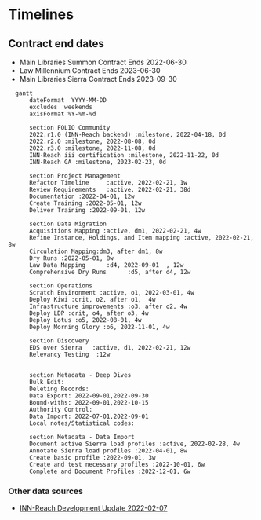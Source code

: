 # Timelines

## Contract end dates

- Main Libraries Summon Contract Ends 2022-06-30
- Law Millennium Contract Ends 2023-06-30
- Main Libraries Sierra Contract Ends 2023-09-30

```{mermaid}
  gantt
      dateFormat  YYYY-MM-DD
      excludes  weekends
      axisFormat %Y-%m-%d

      section FOLIO Community
      2022.r1.0 (INN-Reach backend) :milestone, 2022-04-18, 0d
      2022.r2.0 :milestone, 2022-08-08, 0d
      2022.r3.0 :milestone, 2022-11-08, 0d
      INN-Reach iii certification :milestone, 2022-11-22, 0d
      INN-Reach GA :milestone, 2023-02-23, 0d

      section Project Management
      Refactor Timeline     :active, 2022-02-21, 1w
      Review Requirements   :active, 2022-02-21, 38d
      Documentation :2022-04-01, 12w
      Create Training :2022-05-01, 12w
      Deliver Training :2022-09-01, 12w

      section Data Migration
      Acquisitions Mapping :active, dm1, 2022-02-21, 4w
      Refine Instance, Holdings, and Item mapping :active, 2022-02-21, 8w
      Circulation Mapping:dm3, after dm1, 8w
      Dry Runs :2022-05-01, 8w
      Law Data Mapping      :d4, 2022-09-01  , 12w
      Comprehensive Dry Runs      :d5, after d4, 12w

      section Operations
      Scratch Environment :active, o1, 2022-03-01, 4w
      Deploy Kiwi :crit, o2, after o1,  4w
      Infrastructure improvements :o3, after o2, 4w
      Deploy LDP :crit, o4, after o3, 4w
      Deploy Lotus :o5, 2022-08-01, 4w
      Deploy Morning Glory :o6, 2022-11-01, 4w

      section Discovery
      EDS over Sierra   :active, d1, 2022-02-21, 12w
      Relevancy Testing  :12w


      section Metadata - Deep Dives
      Bulk Edit: 
      Deleting Records: 
      Data Export: 2022-09-01,2022-09-30
      Bound-withs: 2022-09-01,2022-10-15
      Authority Control: 
      Data Import: 2022-07-01,2022-09-01
      Local notes/Statistical codes: 

      section Metadata - Data Import
      Document active Sierra load profiles :active, 2022-02-28, 4w
      Annotate Sierra load profiles :2022-04-01, 8w
      Create basic profile :2022-09-01, 3w
      Create and test necessary profiles :2022-10-01, 6w
      Complete and Document Profiles :2022-12-01, 6w
```

### Other data sources

- [INN-Reach Development Update 2022-02-07](https://docs.google.com/presentation/d/1-DkuEd6Mh9lDpywmnRUTp1oF5NHmQcaI/edit#slide=id.p10)
